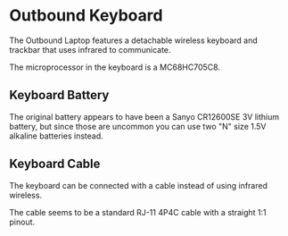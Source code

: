 # Outbound Keyboard

The Outbound Laptop features a detachable wireless keyboard and trackbar that uses infrared to communicate.

The microprocessor in the keyboard is a MC68HC705C8.

## Keyboard Battery

The original battery appears to have been a Sanyo CR12600SE 3V lithium battery, but since those are uncommon you can use two "N" size 1.5V alkaline batteries instead.

## Keyboard Cable

The keyboard can be connected with a cable instead of using infrared wireless.

The cable seems to be a standard RJ-11 4P4C cable with a straight 1:1 pinout.